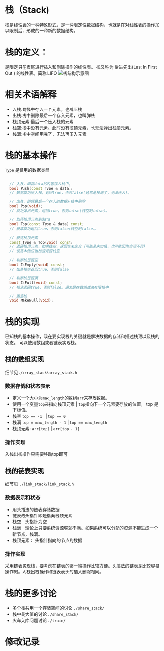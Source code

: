 # 栈（Stack)
栈是线性表的一种特殊形式，是一种限定性数据结构，也就是在对线性表的操作加以限制后，形成的一种新的数据结构。

# 栈的定义：
是限定只在表尾进行插入和删除操作的线性表。
栈又称为 后进先出(Last In First Out ) 的线性表。简称 LIFO
![栈结构示意图](http://wx1.sinaimg.cn/mw690/006zpzJely1fkofnojklij30fl0fqaan.jpg)

# 相关术语解释
- 入栈:向栈中存入一个元素，也叫压栈
- 出栈:栈中删除最后一个存入元素，也叫弹栈
- 栈顶元素:最后一个压入栈的元素
- 栈空:栈中没有元素。此时没有栈顶元素，也无法弹出栈顶元素。
- 栈满:栈中空间用完了，无法再压入元素

# 栈的基本操作
`Type` 是使用的数据类型
```C++ code

  // 入栈，即将data的内容存入栈中。
  bool Push(const Type & data);
  // 数据成功压入栈，返回true，否则false(通常是栈满了，无法压入)。

  // 出栈，即将最后一个存入的数据从栈中删除
  bool Pop(void);
  // 成功弹出元素，返回true，否则false(栈空时false）。

  // 取得栈顶元素到data
  bool Top(const Type & data) const;
  // 获取成功返回true，否则false(栈空时false）。

  // 获得栈顶元素
  const Type & Top(void) const;
  // 返回栈顶元素，如果栈空，返回值未定义（可能是未知值，也可能因为实现不同)
  // 使用本例应当检查是否栈空

  // 判断栈是否空
  bool IsEmpty(void) const;
  // 如果栈空返回true，否则false

  // 判断栈是否满
  bool IsFull(void) const;
  // 栈满返回true，否则false。通常是在数组或者有限栈中

  // 置空栈
  void MakeNull(void);

```

# 栈的实现
已知栈的基本操作，现在要实现栈的关键就是解决数据的存储和描述栈顶以及栈的状态。
可以使用数组或者链表实现栈。

## 栈的数组实现
细节见`./array_stack/array_stack.h`
### 数据存储和状态表示
- 定义一个大小为`max_length`的数组`arr`来存放数据。
- 使用一个变量`top`来指向栈顶元素 | `top`指向下一个元素要存放的位置。 top 是下标值。
- 栈空 `top == -1 ` | `top == 0`
- 栈满 `top = max_length - 1` | `top == max_length`
- 栈顶元素: `arr[top]` | `arr[top - 1]`

### 操作实现
入栈出栈操作只需要移动top即可

## 栈的链表实现
细节见 `./link_stack/link_stack.h`
### 数据表示和状态
- 用头插法的链表存储数据
- 链表的头指针即是指向栈顶元素
- 栈空：头指针为空
- 栈满：理论上只要系统资源够就不满。如果系统可以分配的资源不能生成一个新节点，栈满。
- 栈顶元素： 头指针指向的节点的数据

### 操作实现
采用链表实现栈，要考虑在链表的哪一端操作比较方便。头插法的链表是比较容易操作的。入栈出栈操作和链表表头的插入删除相同。

# 栈的更多讨论
- 多个栈共用一个存储空间的讨论 `./share_stack/`
- 栈中最大值的讨论 `./share_stack/`
- 火车入库问题讨论 `./train/`

# 修改记录

